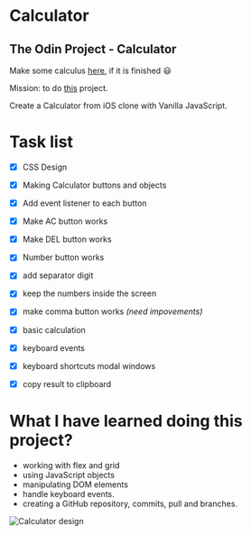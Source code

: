 # Calculator
## The Odin Project - Calculator

Make some calculus [here](https://calculator-gold-five.vercel.app/), if it is finished :smiley:

Mission: to do [this](https://www.theodinproject.com/paths/foundations/courses/foundations/lessons/calculator) project.

Create a Calculator from iOS clone with Vanilla JavaScript.

# Task list
- [x] CSS Design
- [x] Making Calculator buttons and objects
- [x] Add event listener to each button
- [x] Make AC button works
- [x] Make DEL button works
- [x] Number button works
- [x] add separator digit
- [x] keep the numbers inside the screen
- [x] make comma button works *(need impovements)*
- [x] basic calculation 
- [x] keyboard events
- [x] keyboard shortcuts modal windows
- [x] copy result to clipboard


# What I have learned doing this project?
- working with flex and grid
- using JavaScript objects
- manipulating DOM elements
- handle keyboard events.
- creating a GitHub repository, commits, pull and branches.


![Calculator design](https://help.apple.com/assets/61606EE5D7F26F422E7EB450/61606EEAD7F26F422E7EB468/en_US/444e9701b92783985608b59943f635be.png)
